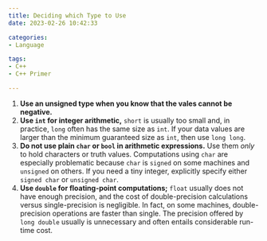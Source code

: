 ```yaml
---
title: Deciding which Type to Use
date: 2023-02-26 10:42:33

categories:
- Language

tags:
- C++
- C++ Primer

---
```


1. **Use an unsigned type when you know that the vales cannot be negative.**
2. **Use `int` for integer arithmetic,** `short` is usually too small and, in practice, `long` often has the same size as `int`. If your data values are larger than the minimum guaranteed size as `int`, then use `long long`.
3. **Do not use plain `char` or `bool` in arithmetic expressions.** Use them *only* to hold characters or truth values. Computations using `char` are especially problematic because `char` is `signed` on some machines and `unsigned` on others. If you need a tiny integer, explicitly specify either `signed char` or `unsigned char`.
4. **Use `double` for floating-point computations;** `float` usually does not have enough precision, and the cost of double-precision calculations versus single-precision is negligible. In fact, on some machines, double-precision operations are faster than single. The precision offered by `long double` usually is unnecessary and often entails considerable run-time cost.